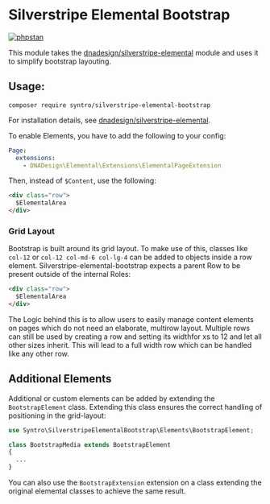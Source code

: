 # Silverstripe Elemental Bootstrap

[![phpstan](https://img.shields.io/badge/PHPStan-enabled-success)](https://github.com/phpstan/phpstan)

This module takes the [dnadesign/silverstripe-elemental](https://github.com/dnadesign/silverstripe-elemental)
module and uses it to simplify bootstrap layouting.

## Usage:
```
composer require syntro/silverstripe-elemental-bootstrap
```
For installation details, see [dnadesign/silverstripe-elemental](https://github.com/dnadesign/silverstripe-elemental).

To enable Elements, you have to add the following to your config:

```yaml
Page:
  extensions:
    - DNADesign\Elemental\Extensions\ElementalPageExtension
```


Then, instead of `$Content`, use the following:
```html
<div class="row">
  $ElementalArea
</div>
```


### Grid Layout
Bootstrap is built around its grid layout. To make use of this, classes like
`col-12` or `col-12 col-md-6 col-lg-4` can be added to objects inside a row
element. Silverstripe-elemental-bootstrap expects a parent Row to be present
outside of the internal Roles:
```html
<div class="row">
  $ElementalArea
</div>
```
The Logic behind this is to allow users to easily manage content elements on
pages which do not need an elaborate, multirow layout. Multiple rows can still
be used by creating a row and setting its widthfor xs to 12 and let all other sizes inherit.
This will lead to a full width row which can be handled like any other row.

## Additional Elements
Additional or custom elements can be added by extending the `BootstrapElement`
class. Extending this class ensures the correct handling of positioning in
the grid-layout:
```php
use Syntro\SilverstripeElementalBootstrap\Elements\BootstrapElement;

class BootstrapMedia extends BootstrapElement
{
  ...
}
```
You can also use the `BootstrapExtension` extension on a class extending the
original elemental classes to achieve the same result.
